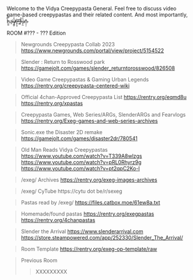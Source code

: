 Welcome to the Vidya Creepypasta General. Feel free to discuss video game-based creepypastas and their related content. And most importantly, h̷̰̰̋̈́̆a̴̦͘v̸̧̳̦̔͐e̷̞̜̟̕͝ ̶͇͘f̶̨̓͘ú̴̦̰̓͐ñ̴̜̠̦

ROOM #??? - ??? Edition

>Newgrounds Creepypasta Collab 2023
https://www.newgrounds.com/portal/view/project/5154522

>Slender : Return to Rosswood park
https://gamejolt.com/games/slender_returntorosswood/826508

>Video Game Creepypastas & Gaming Urban Legends
https://rentry.org/creepypasta-centered-wiki

>Official 4chan-Approved Creepypasta List
https://rentry.org/eqmd8u
https://rentry.org/xpastas

>Creepypasta Games, Web Series/ARGs, SlenderARGs and Fearvlogs
https://rentry.org/Exeg-games-and-web-series-archives

>Sonic.exe the Disaster 2D remake
https://gamejolt.com/games/disaster2dr/780541

>Old Man Reads Vidya Creepypastas
https://www.youtube.com/watch?v=T339A8wlzgs
https://www.youtube.com/watch?v=pRL0Rhyrz9g
https://www.youtube.com/watch?v=pt2qpC2Ko-I

>/exeg/ Archives
https://rentry.org/exeg-images-archives

>/exeg/ CyTube
https://cytu dot be/r/sexeg

>Pastas read by /exeg/
https://files.catbox.moe/61ew8a.txt

>Homemade/found pastas
https://rentry.org/exegpastas
https://rentry.org/4chanpastas

>Slender the Arrival
https://www.slenderarrival.com
https://store.steampowered.com/app/252330/Slender_The_Arrival/

>Room Template
https://rentry.org/exeg-op-template/raw

>Previous Room
>>XXXXXXXXX